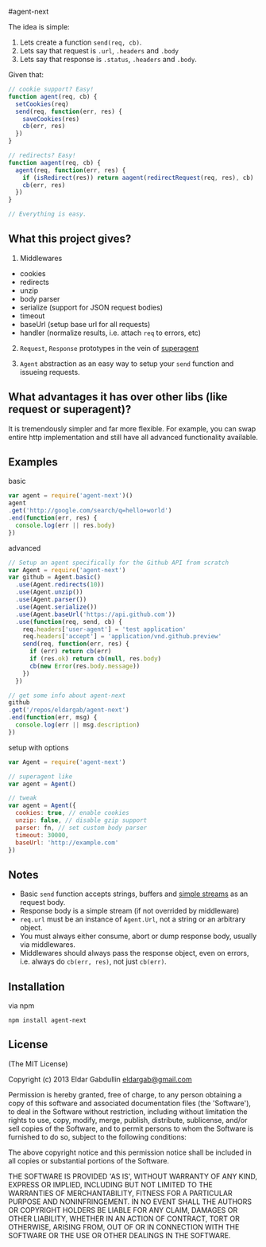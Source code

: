 #agent-next

The idea is simple:

  1. Lets create a function `send(req, cb)`.
  2. Lets say that request is `.url`, `.headers` and `.body`
  3. Lets say that response is `.status`, `.headers` and `.body`.

Given that:

```javascript
// cookie support? Easy!
function agent(req, cb) {
  setCookies(req)
  send(req, function(err, res) {
    saveCookies(res)
    cb(err, res)
  })
}

// redirects? Easy!
function aagent(req, cb) {
  agent(req, function(err, res) {
    if (isRedirect(res)) return aagent(redirectRequest(req, res), cb)
    cb(err, res)
  })
}

// Everything is easy.
```

## What this project gives?

1) Middlewares

  * cookies
  * redirects
  * unzip
  * body parser
  * serialize (support for JSON request bodies)
  * timeout
  * baseUrl (setup base url for all requests)
  * handler (normalize results, i.e. attach `req` to errors, etc)

2) `Request`, `Response` prototypes in the vein of [superagent](https://github.com/visionmedia/superagent)

3) `Agent` abstraction as an easy way to setup your `send` function and issueing requests.

## What advantages it has over other libs (like request or superagent)?

It is tremendously simpler and far more flexible.
For example, you can swap entire http implementation and still have
all advanced functionality available.

## Examples

basic

```javascript
var agent = require('agent-next')()
agent
.get('http://google.com/search/q=hello+world')
.end(function(err, res) {
  console.log(err || res.body)
})
```

advanced

```javascript
// Setup an agent specifically for the Github API from scratch
var Agent = require('agent-next')
var github = Agent.basic()
  .use(Agent.redirects(10))
  .use(Agent.unzip())
  .use(Agent.parser())
  .use(Agent.serialize())
  .use(Agent.baseUrl('https://api.github.com'))
  .use(function(req, send, cb) {
    req.headers['user-agent'] = 'test application'
    req.headers['accept'] = 'application/vnd.github.preview'
    send(req, function(err, res) {
      if (err) return cb(err)
      if (res.ok) return cb(null, res.body)
      cb(new Error(res.body.message))
    })
  })

// get some info about agent-next
github
.get('/repos/eldargab/agent-next')
.end(function(err, msg) {
  console.log(err || msg.description)
})
```

setup with options

```javascript
var Agent = require('agent-next')

// superagent like
var agent = Agent()

// tweak
var agent = Agent({
  cookies: true, // enable cookies
  unzip: false, // disable gzip support
  parser: fn, // set custom body parser
  timeout: 30000,
  baseUrl: 'http://example.com'
})
```

## Notes

  * Basic `send` function accepts strings, buffers and
  [simple streams](https://github.com/eldargab/stream-simple)
  as an request body.
  * Response body is a simple stream (if not overrided by middleware)
  * `req.url` must be an instance of `Agent.Url`, not a string or an arbitrary object.
  * You must always either consume, abort or dump response body, usually via middlewares.
  * Middlewares should always pass the response object, even on errors, i.e.
  always do `cb(err, res)`, not just `cb(err)`.

## Installation

via npm

```
npm install agent-next
```

## License

(The MIT License)

Copyright (c) 2013 Eldar Gabdullin <eldargab@gmail.com>

Permission is hereby granted, free of charge, to any person obtaining a copy of
this software and associated documentation files (the 'Software'), to deal in
the Software without restriction, including without limitation the rights to
use, copy, modify, merge, publish, distribute, sublicense, and/or sell copies of
the Software, and to permit persons to whom the Software is furnished to do so,
subject to the following conditions:

The above copyright notice and this permission notice shall be included in all
copies or substantial portions of the Software.

THE SOFTWARE IS PROVIDED 'AS IS', WITHOUT WARRANTY OF ANY KIND, EXPRESS OR
IMPLIED, INCLUDING BUT NOT LIMITED TO THE WARRANTIES OF MERCHANTABILITY, FITNESS
FOR A PARTICULAR PURPOSE AND NONINFRINGEMENT. IN NO EVENT SHALL THE AUTHORS OR
COPYRIGHT HOLDERS BE LIABLE FOR ANY CLAIM, DAMAGES OR OTHER LIABILITY, WHETHER
IN AN ACTION OF CONTRACT, TORT OR OTHERWISE, ARISING FROM, OUT OF OR IN
CONNECTION WITH THE SOFTWARE OR THE USE OR OTHER DEALINGS IN THE SOFTWARE.
